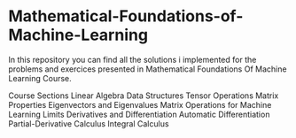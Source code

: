 # Mathematical-Foundations-of-Machine-Learning
In this repository you can find all the solutions i implemented for the problems and exercices presented in Mathematical Foundations Of Machine Learning Course.

Course Sections
Linear Algebra Data Structures
Tensor Operations
Matrix Properties
Eigenvectors and Eigenvalues
Matrix Operations for Machine Learning
Limits
Derivatives and Differentiation
Automatic Differentiation
Partial-Derivative Calculus
Integral Calculus
